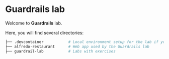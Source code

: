 #  Guardrails lab

Welcome to **Guardrails** lab.

Here, you will find several directories: 

```bash 
├── .devcontainer           # Local environment setup for the lab if you use VS code devcontainers 
├── alfredo-restaurant      # Web app used by the Guardrails lab
├── guardrail-lab           # Labs with exercises
```
